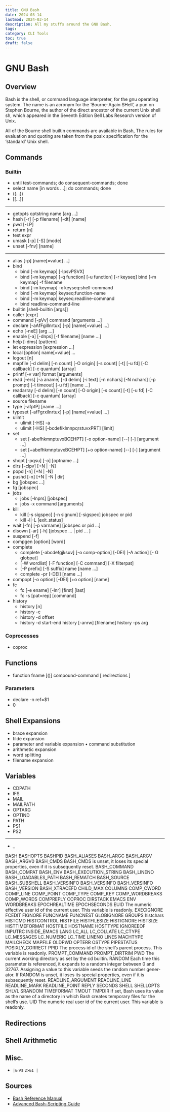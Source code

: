 ```yaml
---
title: GNU Bash
date: 2024-03-14
lastmod: 2024-03-14
description: All my stuffs around the GNU Bash.
tags:
category: CLI Tools
toc: true
draft: false
---
```


# GNU Bash

## Overview

Bash is the shell, or command language interpreter, for the gnu operating system. The name is an acronym for the ‘Bourne-Again SHell’, a pun on Stephen Bourne, the author of the direct ancestor of the current Unix shell sh, which appeared in the Seventh Edition Bell Labs Research version of Unix.

All of the Bourne shell builtin commands are available in Bash, The rules for evaluation and quoting are taken from the posix specification for the ‘standard’ Unix shell.

## Commands

### Builtin

- until test-commands; do consequent-commands; done
- select name [in words ...]; do commands; done
- ((...))
- [[...]]

---

- getopts optstring name [arg ...]
- hash [-r] [-p filename] [-dt] [name]
- pwd [-LP]
- return [n]
- test expr
- umask [-p] [-S] [mode]
- unset [-fnv] [name]

---

- alias [-p] [name[=value] ...]
- bind
  - bind [-m keymap] [-lpsvPSVX]
  - bind [-m keymap] [-q function] [-u function] [-r keyseq] bind [-m keymap] -f filename
  - bind [-m keymap] -x keyseq:shell-command
  - bind [-m keymap] keyseq:function-name
  - bind [-m keymap] keyseq:readline-command
  - bind readline-command-line
- builtin [shell-builtin [args]]
- caller [expr]
- command [-pVv] command [arguments ...]
- declare [-aAfFgiIlnrtux] [-p] [name[=value] ...]
- echo [-neE] [arg ...]
- enable [-a] [-dnps] [-f filename] [name ...]
- help [-dms] [pattern]
- let expression [expression ...]
- local [option] name[=value] ...
- logout [n]
- mapfile [-d delim] [-n count] [-O origin] [-s count] [-t] [-u fd] [-C callback] [-c quantum] [array]
- printf [-v var] format [arguments]
- read [-ers] [-a aname] [-d delim] [-i text] [-n nchars]
  [-N nchars] [-p prompt] [-t timeout] [-u fd] [name ...]
- readarray [-d delim] [-n count] [-O origin] [-s count] [-t] [-u fd] [-C callback] [-c quantum] [array]
- source filename
- type [-afptP] [name ...]
- typeset [-afFgrxilnrtux] [-p] [name[=value] ...]
- ulimit
  - ulimit [-HS] -a
  - ulimit [-HS] [-bcdefiklmnpqrstuvxPRT] [limit]
- set
  - set [-abefhkmnptuvxBCEHPT] [-o option-name] [--] [-] [argument ...]
  - set [+abefhkmnptuvxBCEHPT] [+o option-name] [--] [-] [argument ...]
- shopt [-pqsu] [-o] [optname ...]
- dirs [-clpv] [+N | -N]
- popd [-n] [+N | -N]
- pushd [-n] [+N | -N | dir]
- bg [jobspec ...]
- fg [jobspec]
- jobs
  - jobs [-lnprs] [jobspec]
  - jobs -x command [arguments]
- kill
  - kill [-s sigspec] [-n signum] [-sigspec] jobspec or pid
  - kill -l|-L [exit_status]
- wait [-fn] [-p varname] [jobspec or pid ...]
- disown [-ar] [-h] [jobspec ... | pid ... ]
- suspend [-f]
- compgen [option] [word]
- complete
  - complete [-abcdefgjksuv] [-o comp-option] [-DEI] [-A action] [- G globpat]
  - [-W wordlist] [-F function] [-C command] [-X filterpat]
  - [-P prefix] [-S suffix] name [name ...]
  - complete -pr [-DEI] [name ...]
- compopt [-o option] [-DEI] [+o option] [name]
- fc
  - fc [-e ename] [-lnr] [first] [last]
  - fc -s [pat=rep] [command]
- history
  - history [n]
  - history -c
  - history -d offset
  - history -d start-end history [-anrw] [filename] history -ps arg

### Coprocesses

- coproc

## Functions

- function fname [()] compound-command [ redirections ]

### Parameters

- declare -n ref=$1
- 0

## Shell Expansions

- brace expansion
- tilde expansion
- parameter and variable expansion • command substitution
- arithmetic expansion
- word splitting
- filename expansion

## Variables

- CDPATH
- IFS
- MAIL
- MAILPATH
- OPTARG
- OPTIND
- PATH
- PS1
- PS2

---

- \_

BASH
BASHOPTS
BASHPID
BASH_ALIASES
BASH_ARGC
BASH_ARGV
BASH_ARGV0
BASH_CMDS
BASH_CMDS is unset, it loses its special properties, even if it is subsequently reset.
BASH_COMMAND
BASH_COMPAT
BASH_ENV
BASH_EXECUTION_STRING
BASH_LINENO
BASH_LOADABLES_PATH
BASH_REMATCH
BASH_SOURCE
BASH_SUBSHELL
BASH_VERSINFO
BASH_VERSINFO
BASH_VERSINFO
BASH_VERSION
BASH_XTRACEFD
CHILD_MAX
COLUMNS
COMP_CWORD
COMP_LINE
COMP_POINT
COMP_TYPE
COMP_KEY
COMP_WORDBREAKS
COMP_WORDS
COMPREPLY
COPROC
DIRSTACK
EMACS
ENV
WORDBREAKS
EPOCHREALTIME
EPOCHSECONDS
EUID The numeric effective user id of the current user. This variable is readonly. EXECIGNORE
FCEDIT
FIGNORE
FUNCNAME
FUNCNEST
GLOBIGNORE
GROUPS
histchars
HISTCMD
HISTCONTROL
HISTFILE
HISTFILESIZE
HISTIGNORE
HISTSIZE
HISTTIMEFORMAT
HOSTFILE
HOSTNAME
HOSTTYPE
IGNOREEOF
INPUTRC
INSIDE_EMACS
LANG
LC_ALL
LC_COLLATE
LC_CTYPE
LC_MESSAGES
LC_NUMERIC
LC_TIME
LINENO
LINES
MACHTYPE
MAILCHECK
MAPFILE
OLDPWD
OPTERR
OSTYPE
PIPESTATUS
POSIXLY_CORRECT
PPID The process id of the shell’s parent process. This variable is readonly.
PROMPT_COMMAND
PROMPT_DIRTRIM
PWD The current working directory as set by the cd builtin.
RANDOM Each time this parameter is referenced, it expands to a random integer between 0 and 32767. Assigning a value to this variable seeds the random number gener- ator. If RANDOM is unset, it loses its special properties, even if it is subsequently reset.
READLINE_ARGUMENT
READLINE_LINE
READLINE_MARK
READLINE_POINT
REPLY
SECONDS
SHELL
SHELLOPTS
SHLVL
SRANDOM
TIMEFORMAT
TMOUT
TMPDIR If set, Bash uses its value as the name of a directory in which Bash creates temporary files for the shell’s use.
UID The numeric real user id of the current user. This variable is readonly.

## Redirections

## Shell Arithmetic

## Misc.

- `|&` vs `2>&1 |`

## Sources

- [Bash Reference Manual](https://www.gnu.org/software/bash/manual/bash.pdf)
- [Advanced Bash-Scripting Guide](https://tldp.org/LDP/abs/abs-guide.pdf)
